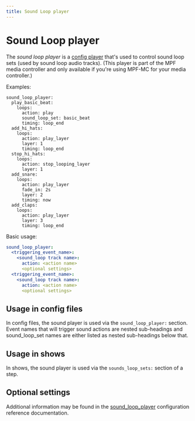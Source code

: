 ```yaml
---
title: Sound Loop player
---
```


# Sound Loop player


The *sound loop player* is a
[config player](index.md)
that's used to control sound loop sets (used by sound loop audio
tracks). (This player is part of the MPF media controller and only
available if you're using MPF-MC for your media controller.)

Examples:

``` mpf-config
sound_loop_player:
  play_basic_beat:
    loops:
      action: play
      sound_loop_set: basic_beat
      timing: loop_end
  add_hi_hats:
    loops:
      action: play_layer
      layer: 1
      timing: loop_end
  stop_hi_hats:
    loops:
      action: stop_looping_layer
      layer: 1
  add_snare:
    loops:
      action: play_layer
      fade_in: 2s
      layer: 2
      timing: now
  add_claps:
    loops:
      action: play_layer
      layer: 3
      timing: loop_end
```

Basic usage:

``` yaml
sound_loop_player:
  <triggering_event_name>:
    <sound_loop track name>:
      action: <action name>
      <optional settings>
  <triggering_event_name>:
    <sound_loop track name>:
      action: <action name>
      <optional settings>
```

## Usage in config files

In config files, the sound player is used via the `sound_loop_player:`
section. Event names that will trigger sound actions are nested
sub-headings and sound_loop_set names are either listed as nested
sub-headings below that.

## Usage in shows

In shows, the sound player is used via the `sounds_loop_sets:` section
of a step.

## Optional settings

Additional information may be found in the
[sound_loop_player](../config/sound_loop_player.md) configuration reference documentation.
